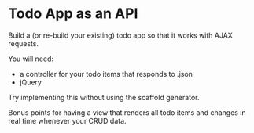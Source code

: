 # Todo App as an API
Build a (or re-build your existing) todo app so that it works with AJAX requests.

You will need:

- a controller for your todo items that responds to .json
- jQuery

Try implementing this without using the scaffold generator.

Bonus points for having a view that renders all todo items and changes in real time whenever your CRUD data.
